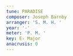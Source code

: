 ```yaml
---
tune: PARADISE
composer: Joseph Barnby
arranger: 'S. M. H. '
year: '-'
meter: 'P. M. '
key: E♭ Major
anacrusis: 0
---
```

